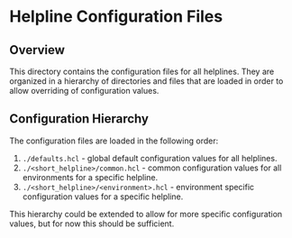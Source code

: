 # Helpline Configuration Files

## Overview

This directory contains the configuration files for all helplines. They are organized in a hierarchy of directories and files that are loaded in order to allow overriding of configuration values.

## Configuration Hierarchy

The configuration files are loaded in the following order:

1. `./defaults.hcl` - global default configuration values for all helplines.
2. `./<short_helpline>/common.hcl` - common configuration values for all environments for a specific helpline.
3. `./<short_helpline>/<environment>.hcl` - environment specific configuration values for a specific helpline.

This hierarchy could be extended to allow for more specific configuration values, but for now this should be sufficient.
